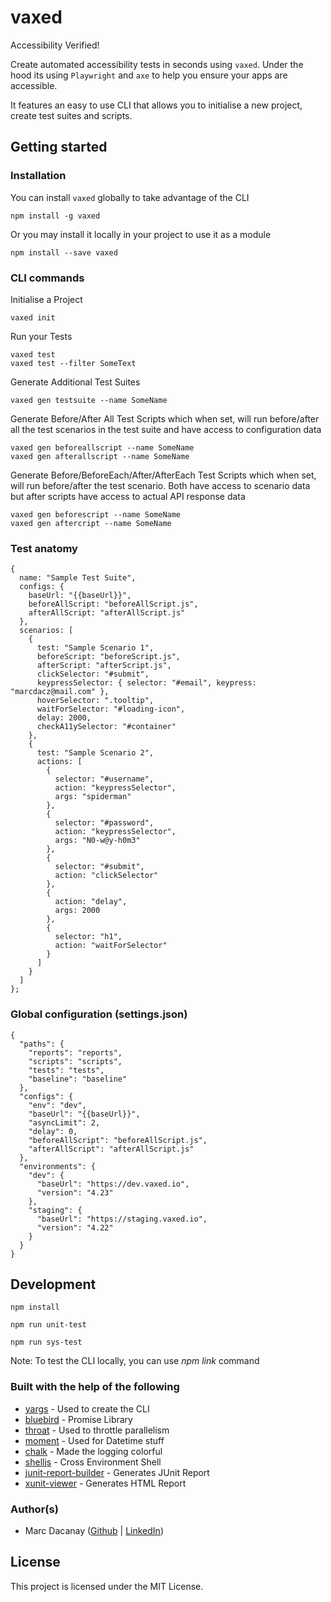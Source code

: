 # vaxed
Accessibility Verified!

Create automated accessibility tests in seconds using `vaxed`. Under the hood its using `Playwright` and `axe` to help you ensure your apps are accessible.

It features an easy to use CLI that allows you to initialise a new project, create test suites and scripts. 


## Getting started
### Installation

You can install `vaxed` globally to take advantage of the CLI

```
npm install -g vaxed
```

Or you may install it locally in your project to use it as a module

```
npm install --save vaxed
```

### CLI commands

Initialise a Project
```
vaxed init
```
Run your Tests
```
vaxed test
vaxed test --filter SomeText
```
Generate Additional Test Suites
```
vaxed gen testsuite --name SomeName
```
Generate Before/After All Test Scripts which when set, will run before/after all the test scenarios in the test suite and have access to configuration data
```
vaxed gen beforeallscript --name SomeName
vaxed gen afterallscript --name SomeName
```
Generate Before/BeforeEach/After/AfterEach Test Scripts which when set, will run before/after the test scenario. Both have access to scenario data but after scripts have access to actual API response data
```
vaxed gen beforescript --name SomeName
vaxed gen aftercript --name SomeName
```

### Test anatomy
```
{
  name: "Sample Test Suite",
  configs: {   
    baseUrl: "{{baseUrl}}",
    beforeAllScript: "beforeAllScript.js",
    afterAllScript: "afterAllScript.js"
  },
  scenarios: [
    {
      test: "Sample Scenario 1",
      beforeScript: "beforeScript.js",
      afterScript: "afterScript.js",
      clickSelector: "#submit",
      keypressSelector: { selector: "#email", keypress: "marcdacz@mail.com" },
      hoverSelector: ".tooltip",
      waitForSelector: "#loading-icon",
      delay: 2000,
      checkA11ySelector: "#container"
    },
    {
      test: "Sample Scenario 2",     
      actions: [
        { 
          selector: "#username",
          action: "keypressSelector",
          args: "spiderman"
        },
        { 
          selector: "#password",
          action: "keypressSelector",
          args: "N0-w@y-h0m3"
        },
        { 
          selector: "#submit",
          action: "clickSelector"
        },
        {
          action: "delay",
          args: 2000
        },
        { 
          selector: "h1",
          action: "waitForSelector"
        }
      ]
    }
  ]
};
```

### Global configuration (settings.json)
```
{
  "paths": {    
    "reports": "reports",
    "scripts": "scripts",
    "tests": "tests",
    "baseline": "baseline"
  },
  "configs": {
    "env": "dev",
    "baseUrl": "{{baseUrl}}",   
    "asyncLimit": 2,
    "delay": 0,
    "beforeAllScript": "beforeAllScript.js",
    "afterAllScript": "afterAllScript.js"
  },
  "environments": {
    "dev": {
      "baseUrl": "https://dev.vaxed.io",
      "version": "4.23"
    },
    "staging": {
      "baseUrl": "https://staging.vaxed.io",
      "version": "4.22"
    }
  }
}
```


## Development
```
npm install 

npm run unit-test

npm run sys-test
```

Note: To test the CLI locally, you can use _npm link_ command

### Built with the help of the following

* [yargs](https://github.com/yargs/yargs) - Used to create the CLI
* [bluebird](https://github.com/petkaantonov/bluebird) - Promise Library
* [throat](https://github.com/ForbesLindesay/throat) - Used to throttle parallelism
* [moment](https://github.com/moment/moment) - Used for Datetime stuff
* [chalk](https://github.com/chalk/chalk) - Made the logging colorful
* [shelljs](https://github.com/shelljs/shelljs) - Cross Environment Shell
* [junit-report-builder](https://github.com/davidparsson/junit-report-builder) - Generates JUnit Report
* [xunit-viewer](https://github.com/lukejpreston/xunit-viewer) - Generates HTML Report

### Author(s)

* Marc Dacanay ([Github](https://github.com/marcdacz) | [LinkedIn](https://www.linkedin.com/in/marcdacanay/))

## License

This project is licensed under the MIT License.

